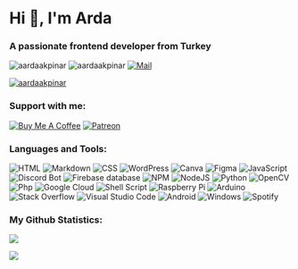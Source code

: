 Hi 👋, I'm Arda
==============

### A passionate frontend developer from Turkey

![aardaakpinar](https://komarev.com/ghpvc/?username=aardaakpinar&label=Profile%20views&color=23b5b5&style=flat) ![aardaakpinar](https://img.shields.io/badge/Most_Used_Languages-HTML-orange?style=flat)
[![Mail](https://img.shields.io/badge/ProtonMail-8B89CC?logo=protonmail&logoColor=white)](mailto:hiaardaakpinar@proton.me)

[![aardaakpinar](https://github-profile-trophy.vercel.app/?username=aardaakpinar&row=1&theme=discord&no-frame=true&no-bg=true)](https://github.com/ryo-ma/github-profile-trophy)


### Support with me:

[![Buy Me A Coffee](https://img.shields.io/badge/Buy%20Me%20a%20Coffee-ffdd00?style=for-the-badge&logo=buy-me-a-coffee&logoColor=black)](https://buymeacoffee.com/aardaakpinar) 
[![Patreon](https://img.shields.io/badge/Patreon-F96854?style=for-the-badge&logo=patreon&logoColor=white)](https://patreon.com/_aardaakpinar)

### Languages and Tools:

![HTML](https://img.shields.io/badge/HTML-%23323330.svg?style=for-the-badge&logo=html5&logoColor=f16529) ![Markdown](https://img.shields.io/badge/markdown-%23000000.svg?style=for-the-badge&logo=markdown&logoColor=white) ![CSS](https://img.shields.io/badge/CSS-%23323330.svg?style=for-the-badge&logo=css3&logoColor=33a9dc) ![WordPress](https://img.shields.io/badge/WordPress-%23117AC9.svg?style=for-the-badge&logo=WordPress&logoColor=white) ![Canva](https://img.shields.io/badge/Canva-%2300C4CC.svg?style=for-the-badge&logo=Canva&logoColor=white) ![Figma](https://img.shields.io/badge/figma-%23F24E1E.svg?style=for-the-badge&logo=figma&logoColor=white) ![JavaScript](https://img.shields.io/badge/javascript-%23323330.svg?style=for-the-badge&logo=javascript&logoColor=%23F7DF1E) ![Discord Bot](https://img.shields.io/badge/Bot-%235835CC.svg?style=for-the-badge&logo=discord&logoColor=white) ![Firebase database](https://img.shields.io/badge/firebase%20DataBase-F38020?style=for-the-badge&logo=firebase&logoColor=white) ![NPM](https://img.shields.io/badge/NPM-%23000000.svg?style=for-the-badge&logo=npm&logoColor=white) ![NodeJS](https://img.shields.io/badge/node.js-6DA55F?style=for-the-badge&logo=node.js&logoColor=white) ![Python](https://img.shields.io/badge/python-3670A0?style=for-the-badge&logo=python&logoColor=ffdd54) ![OpenCV](https://img.shields.io/badge/opencv-%23white.svg?style=for-the-badge&logo=opencv&logoColor=white) ![Php](https://img.shields.io/badge/php-%23777BB4.svg?style=for-the-badge&logo=php&logoColor=white) ![Google Cloud](https://img.shields.io/badge/Google%20Cloud-%234285F4.svg?style=for-the-badge&logo=google-cloud&logoColor=white) ![Shell Script](https://img.shields.io/badge/shell_script-%23121011.svg?style=for-the-badge&logo=gnu-bash&logoColor=white) ![Raspberry Pi](https://img.shields.io/badge/-RaspberryPi-C51A4A?style=for-the-badge&logo=Raspberry-Pi) ![Arduino](https://img.shields.io/badge/Arduino-199a9f?style=for-the-badge&logo=Arduino&logoColor=white) ![Stack Overflow](https://img.shields.io/badge/-Stackoverflow-FE7A16?style=for-the-badge&logo=stack-overflow&logoColor=white) ![Visual Studio Code](https://img.shields.io/badge/Visual%20Studio%20Code-0078d7.svg?style=for-the-badge&logo=visual-studio-code&logoColor=white) ![Android](https://img.shields.io/badge/Android-3DDC84?style=for-the-badge&logo=android&logoColor=white) ![Windows](https://img.shields.io/badge/Windows-0078D6?style=for-the-badge&logo=windows&logoColor=white) ![Spotify](https://img.shields.io/badge/Spotify-1ED760?style=for-the-badge&logo=spotify&logoColor=white)

### My Github Statistics:

![](https://github-readme-streak-stats.herokuapp.com?user=aardaakpinar&theme=dark&hide_border=true&border_radius=10&locale=tr)  
  
![](https://github-readme-stats.vercel.app/api?username=aardaakpinar&theme=dark&show_icons=true&hide_border=true&count_private=true)
